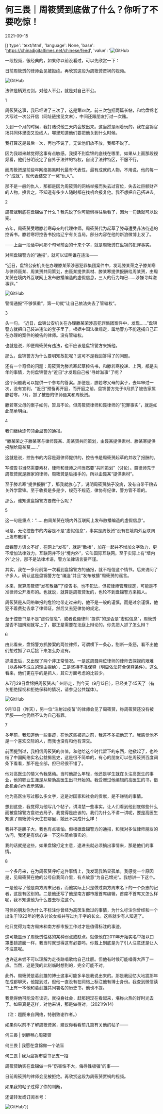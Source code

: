 # 何三畏｜周筱赟到底做了什么？你听了不要吃惊！

2021-09-15

[{'type': 'text/html', 'language': None, 'base': 'https://chinadigitaltimes.net/chinese/feed', 'value': '![GitHub](https://chinadigitaltimes.net/chinese/files/2021/08/post-669277-610cee4d07398.png)

一段视频，很经典的，如果你以前没看过，可以先欣赏一下：

日前周筱赟的律师会见被拒绝。再欣赏这段为周筱赟贾祸的视频。

![GitHub](https://chinadigitaltimes.net/chinese/files/2021/09/post-670873-6141c5fe17e62.)

法律是柄双刃剑，对他人不公，就是对自己不公。

1

周筱赟这事，我已经讲了三次了，这是第四次。前三次包括两篇长帖，和给盘锦老大写过一次公开信（网址链接见文末），中间还跟朋友打过一次赌。

关到一个月的时候，我打赌说他三天内会放出来。这当然是闹着玩的，我在盘锦官场共同体里面又没线人，哪里知道他们要把他关到什么时候。

我打算这是最后一次，再也不说了，无论他们放不放，我都不说了。

因为我越来越觉得这事有点敏感。我摸不到盘锦的底线在哪里。如果从上面那段视频看，他们分明设定了自外于法律的特权，自设了法律特区，不服不行。

而周筱赟是前些年网络揭黑时代最有代表性，最有成就的人物，不用说，他的每一个“成就”，就代表结交了一窝“仇人”。

那不是一般的仇人，那都是因为周筱赟的网络举报而失去过官位，失去过巨额财产的人物。换言之，不知道有多少人随时都在找机会报复他。我不想把自己搭进去。

2

周筱斌到底在盘锦做了什么？我先说了你可能懒得往后看了，因为一句话就可以说完。

去年，周筱赟受聘滕若寒母亲的代理律师。周筱赟代为起草了滕母遭受非法待遇的控诉书。滕若寒将控告书投给辽宁有关当局，部分内容在他的新浪微博上发了。

——上面一段话中间那个句号前面的十来个字，就是周筱赟在盘锦的犯罪事实。

对照盘锦警方的“通报”，就可以证明谁在违法——

“近日，盘锦公安机关在办理滕某荣涉恶犯罪集团案件中，发现滕某荣之子滕某寒与律师聂某、周某赟共同策划，由聂某提供素材、滕某寒提供报酬给周某赟，由周某赟在境内外互联网上发布散播编造的虚假信息，三人的行为均已……涉嫌寻衅滋事罪。”

![GitHub](https://chinadigitaltimes.net/chinese/files/2021/09/post-670873-6141c5fe4cc6e.png)

警情通报“不够慎重”，第一句就“让自己依法失去了管辖权”。

3

头一句， “近日，盘锦公安机关在办理滕某荣涉恶犯罪集团案件中，发现……”盘锦警方就把自己装进违法的套子里了。根据中国法律规定，属地警方不能逮捕自己正在办理的案件的被告的律师。没有管辖权。

也就是说，即便周筱赟有违法，也不应该是盘锦警方来捕他。

那么，盘锦警方为什么要明知故犯呢？这可不是我回答得了的问题。

还有一个奇怪的问题：周筱赟为滕若寒起草控告书，和滕若寒投递、上网，都是去年的事情，为何盘锦警方“近日”才发现自己被“寻衅滋事”了呢？

这个问题我可以提供一个参考的答案。那便是，滕若寒父母的案子，去年审过一次，没有宣判，“近日”预备再开庭，而开庭之前，盘锦警方先于6月抓了被告家属滕若寒，7月，抓了被告的律师聂某和周筱赟。

滕若寒父母的案子如何，暂且不论。但周筱赟律师和聂律师的“犯罪事实”，就是如此简单明白。

4

我们继续逐句领会盘警的通报。

“滕某荣之子滕某寒与律师聂某、周某赟共同策划，由聂某提供素材、滕某寒提供报酬给周某赟……”

这就是说，控告书的内容是聂律师提供的，控告书是周筱赟起草的并收了报酬的。

写控告书当然需要素材，律师和律师之间当然要“共同策划”（讨论）。聂律师先于周筱赟就是滕家的律师，周筱赟是后接手的，所以由聂某“提供素材”。

至于滕若寒“提供报酬”了，那我就放心了，说明周筱赟脑子没病，没有自带干粮去关外学雷锋。至于收费是多是少，规范不规范，律协有纪律，警方管不着的。

那么，谁知道盘锦警方要做什么呢？

5

这一句是重点：“……由周某赟在境内外互联网上发布散播编造的虚假信息”。

可是，无论控告书的内容是不是“虚假信息”，事实是周筱赟“没有在境内外互联网上发布散播”。

盘锦警方语文不好，在网上“发布”，就是“散播”，加在一起并不增加文字效力，更不增加法律效力。互联网并不分“境内外”，它叫国际互联网。至于实际上有“墙内外”之分，那不是法律术语，警方法律语言要严谨。

其实，我在一多月前第一次看到盘锦警方的通报，就不相信这个情节。后来访问了许多人，确认这是盘锦警方在“编造”并且“发布散播”周筱赟的谣言。

本来，就算周筱赟“发布散播”了控告书，也不犯法，但按律师管理规定，可能是不准律师公开发布的。也就说，就算是周筱赟发的，也轮不到盘锦警方来抓人。

周筱赟是从网络举报的危险地带走过来的，他不是一般的谨慎，而是过余谨慎，他犯不着费劲去拿了律师证，然后又去犯律协的规定。

至于控告书是不是“虚假信息”，或者说聂律师“提供”的是否是“虚假信息”，周筱赟是否不加辨别就写上了，那正是需要在法庭上辩论的，你先把人抓了怎么辩？

6

由此看来，盘锦警方抓滕案的两位律师，可谓横下一条心，割断一条筋，看不出他们想过抓了以后接下来怎么办没有。

抓进去后，又出现了两个非正常情况。一是这周聂两位律师的律师去探视的艰难（以各种不成立的理由拒绝），二是坚持不准保释（明显依法符合保释条件）。这么看来，他们更在乎的是抓人，其它方面考虑的比较少。

从7月29日盘锦把周筱赟从广州带走，到今天（9月13日），已经关了45天了（有关拒绝探视和拒绝保释的情况，请参见公共媒体）。

![GitHub](https://chinadigitaltimes.net/chinese/files/2021/09/post-670873-6141c5fe86a53.)

9月13日（昨天），另一位“注射过疫苗”的律师会见了周筱赟，称周筱赟还没有被弄服——他仍然不认为自己有罪。

7

多年前，我知道他一些事迹，在他这些被抓之前，我差不多把他忘了。我感觉他不是一个喜欢交际的人，而我也没有和他有深交。

前面提到过，我相信周筱赟的价值，和他给这个时代留下的东西，他掀起了，也终结了中国网络实名公益揭黑史，这是很不简单的，有心的朋友可以在周筱赟百度词条下看看，那不是全部，但已经很不错了。

他对高医生的情义令我感动。当时他那么年轻，他还是学生就在关注高医生的事业，他的职业生涯是从帮助高医生出书开始的。我受赠过他编辑的高医生的书，借此机会向他表示感谢。

他为高医生写过那么多文字，这是对国家和社会的贡献，是不赚钱的事情。

想到这些，我觉得为他写几个帖子，讲清楚一些事实，让人们看到他到底做些什么而被盘锦警方盘进去局子，我觉得是应该的。我们为什么不讲一讲呢，要是高医生知道了周筱赟今天住在哪里，她还不哭成什么样！

我并不是胆子大，我也有点害怕。但根据盘锦警方的通报，和我对多位律师朋友的访问，我还是有信心讲一下这些简单事实的。

我的话就是这些。如果盘锦打定主意，逮进去就必须搞出事情来，那是他们的事情。

8

一个多月来，在为周筱赟呼吁这件事情上，我发现我略显孤单。我感觉一个原因是，见周筱赟在他的公号自我简介里，有点故意“为自己增光”。我想讲一下这个。

一是他写了他是南方周末记者，而他实际上只是做过南方周末名下的一个杂志的记者，这是有区别的。二是他还写了他是南方都市报首席编辑，首席不首席又怎么样呢，我不知道他为什么要去标注这个。

可怜的朋友你为什么不标注你曾经为高医生做过的事情，为什么标注你曾经和一个出生于1922年的老头讨论女权并写过九千字的长文。这些就少有人知道了。

他只觉得为南方周末和南方都市报工作过才是值得标注的事迹。

这可能显示了周筱赟性格的某种弱点或缺点。就像他在2011年开始实名举报以口罩墨镜遮面一样，我当时就觉得这有必要吗，你戴上到底是为了引人注意还是让人不注意呢。

也许这未尝不可以理解为走夜路唱歌给自己壮胆。但他有时候可能唱得大声了一点。当然，这是我的此刻临时想到的，完全可能不对。

此外，周筱赟是葛剑雄的博士这事可能多半是我说出来的。那是我回忆大地震那年在成都聊天，他提到过，但他一直没有在网络上标注他有博士身份。我查到微信读书上有一本他和葛剑雄共同署名的历史书，他也不提。

我觉得他可能没有读完，就投身社会，赶那趟现在看起来，堪称火热的好时光去了。如果真是这样，对他来讲，那是做得对。（2021/9/14）

（注：题图来自网络，特别致谢作者。）

如果你以前不了解周筱赟案，建议你看看前几篇有关他的帖子——

何三畏 | 剑胆琴心周筱赟

何三畏 | 我愿在盘锦做一个法盲

何三畏 | 我为盘锦市委书记支一招

周筱赟确实在盘锦做一件“伤害性不大，侮辱性极强”的事——

日前周筱赟的律师会见被拒绝。再欣赏这段为周筱赟贾祸的视频。

如果我的帖子过得了你的判断，

还请转发或订阅本号：

![GitHub](https://chinadigitaltimes.net/chinese/files/2021/09/post-670873-6141c5fea7e92.)'}]